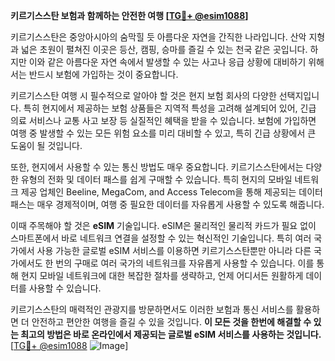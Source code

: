 **키르기스스탄 보험과 함께하는 안전한 여행 [[TG💪+ @esim1088](https://t.me/s/esim1088)]**

키르기스스탄은 중앙아시아의 숨막힐 듯 아름다운 자연을 간직한 나라입니다. 산악 지형과 넓은 초원이 펼쳐진 이곳은 등산, 캠핑, 승마를 즐길 수 있는 천국 같은 곳입니다. 하지만 이와 같은 아름다운 자연 속에서 발생할 수 있는 사고나 응급 상황에 대비하기 위해서는 반드시 보험에 가입하는 것이 중요합니다.

키르기스스탄 여행 시 필수적으로 알아야 할 것은 현지 보험 회사의 다양한 선택지입니다. 특히 현지에서 제공하는 보험 상품들은 지역적 특성을 고려해 설계되어 있어, 긴급 의료 서비스나 교통 사고 보장 등 실질적인 혜택을 받을 수 있습니다. 보험에 가입하면 여행 중 발생할 수 있는 모든 위험 요소를 미리 대비할 수 있고, 특히 긴급 상황에서 큰 도움이 될 것입니다.

또한, 현지에서 사용할 수 있는 통신 방법도 매우 중요합니다. 키르기스스탄에서는 다양한 유형의 전화 및 데이터 패스를 쉽게 구매할 수 있습니다. 특히 현지의 모바일 네트워크 제공 업체인 Beeline, MegaCom, and Access Telecom을 통해 제공되는 데이터 패스는 매우 경제적이며, 여행 중 필요한 데이터를 자유롭게 사용할 수 있도록 해줍니다.

이때 주목해야 할 것은 **eSIM** 기술입니다. eSIM은 물리적인 물리적 카드가 필요 없이 스마트폰에서 바로 네트워크 연결을 설정할 수 있는 혁신적인 기술입니다. 특히 여러 국가에서 사용 가능한 글로벌 eSIM 서비스를 이용하면 키르기스스탄뿐만 아니라 다른 국가에서도 한 번의 구매로 여러 국가의 네트워크를 자유롭게 사용할 수 있습니다. 이를 통해 현지 모바일 네트워크에 대한 복잡한 절차를 생략하고, 언제 어디서든 원활하게 데이터를 사용할 수 있습니다.

키르기스스탄의 매력적인 관광지를 방문하면서도 이러한 보험과 통신 서비스를 활용하면 더 안전하고 편안한 여행을 즐길 수 있을 것입니다. **이 모든 것을 한번에 해결할 수 있는 최고의 방법은 바로 온라인에서 제공되는 글로벌 eSIM 서비스를 사용하는 것입니다.** [[TG💪+ @esim1088](https://t.me/s/esim1088) ![Image](https://i.postimg.cc/Y0z9fWf4/image.png)]